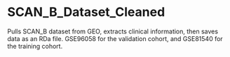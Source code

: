 # SCAN_B_Dataset_Cleaned
Pulls SCAN_B dataset from GEO, extracts clinical information, then saves data as an RDa file. GSE96058 for the validation cohort, and GSE81540 for the training cohort. 
